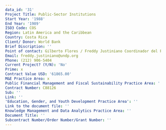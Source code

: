 ```yaml
---
data_id: '31'
Project Title: Public-Sector Institutions
Start Year: '1988'
End Year: '1989'
ISO3 Code: COS
Region: Latin America and the Caribbean
Country: Costa Rica
Client/ Donor: World Bank
Brief Discription: ''
Point of contact: Gilberto Flores / Freddy Justiniano Coordinador del Programa
Email: freddy.justiniano@undp.org
Phone: (212) 906-5404
Current Project? (Y/N): 'No'
Prime: x
Contract Value USD: '61865.00'
M&E Practice Area: x
Public Financial Management and Fiscal Sustainability Practice Area: ''
Contract Number: C88126
Sub: ''
Link: ''
'Education, Gender, and Youth Development Practice Area': ''
Link to the document file: ''
Knowledge Management and Data Analytics Practice Area: ''
Document Title: ''
Subcontract Number/Order Number/Grant Number: ''
---
```

